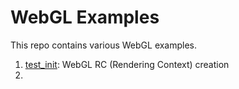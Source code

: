 # WebGL Examples
This repo contains various WebGL examples.

1. [test_init](https://github.com/songho/webgl/blob/master/test_init.html): WebGL RC (Rendering Context) creation
2. 
